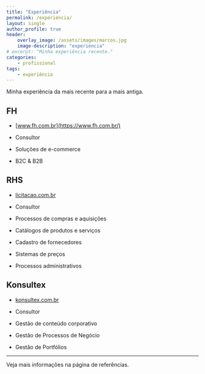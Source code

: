 ```yaml
---
title: "Experiência"
permalink: /experiencia/
layout: single
author_profile: true
header:
    overlay_image: /assets/images/marcos.jpg
    image-description: "experiencia"
# excerpt: "Minha experiência recente."
categories:
    - profissional
tags:
    - experiência
---
```


Minha experiência da mais recente para a mais antiga.

## FH
- [www.fh.com.br](https://www.fh.com.br/)

- Consultor
- Soluções de e-commerce
- B2C & B2B


## RHS
- [licitacao.com.br](https://www.licitacao.com.br/)

- Consultor
- Processos de compras e aquisições
- Catálogos de produtos e serviços
- Cadastro de fornecedores 
- Sistemas de preços
- Processos administrativos

## Konsultex
- [konsultex.com.br](https://www.konsultex.com.br/)

- Consultor
- Gestão de conteúdo corporativo  
- Gestão de Processos de Negócio
- Gestão de Portfólios

---

Veja mais informações na página de referências.

